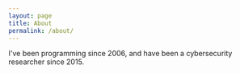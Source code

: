 ```yaml
---
layout: page
title: About
permalink: /about/
---
```


I've been programming since 2006, and have been a cybersecurity researcher since 2015.
